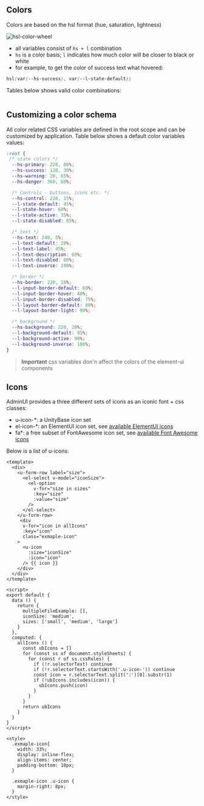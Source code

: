## Colors
Colors are based on the hsl format (hue, saturation, lightness)

![hsl-color-wheel](img/hsl-color-wheel.png)

 - all variables consist of `hs + l` combination
 - `hs` is a color basis; `l` indicates how much color will be closer to black or white
 - for example, to get the color of success text what hovered:
```css
hsl(var(--hs-success), var(--l-state-default))
```

Tables below shows valid color combinations:

```[import](./ColorMatrix.vue)
```

## Customizing a color schema
All color related CSS variables are defined in the root scope and can be customized by application. 
Table below shows a default color variables values:
```css
:root {
 /* state colors */
  --hs-primary: 220, 80%;
  --hs-success: 120, 30%;
  --hs-warning: 20, 65%;
  --hs-danger: 360, 60%;

  /* Controls - buttons, icons etc. */
  --hs-control: 220, 15%;
  --l-state-default: 45%;
  --l-state-hover: 60%;
  --l-state-active: 35%;
  --l-state-disabled: 85%;

  /* text */
  --hs-text: 240, 5%;
  --l-text-default: 20%;
  --l-text-label: 45%;
  --l-text-description: 60%;
  --l-text-disabled: 80%;
  --l-text-inverse: 100%;

  /* border */
  --hs-border: 220, 20%;
  --l-input-border-default: 60%;
  --l-input-border-hover: 40%;
  --l-input-border-disabled: 75%;
  --l-layout-border-default: 80%;
  --l-layout-border-light: 90%;

  /* background */
  --hs-background: 220, 20%;
  --l-background-default: 95%;
  --l-background-active: 90%;
  --l-background-inverse: 100%;
}
```
> **Important** css variables don\'n affect the colors of the element-ui components

## Icons
AdminUI provides a three different sets of icons as an iconic font + css classes:
  - u-icon-*: a UnityBase icon set
  - el-icon-*: an ElementUI icon set, see [available ElementUI icons](https://element.eleme.io/#/en-US/component/icon)
  - fa*: a free subset of FontAwesome icon set, see [available Font Awesome icons](https://fontawesome.com/icons?d=gallery&p=2&m=free)

Below is a list of u-icons:
 
```vue
<template>
  <div>
    <u-form-row label="size">
      <el-select v-model="iconSize">
        <el-option
          v-for="size in sizes"
          :key="size"
          :value="size"
        />
      </el-select>
    </u-form-row>
     <div
      v-for="icon in allIcons"
      :key="icon"
      class="exmaple-icon"
    >
      <u-icon
        :size="iconSize"
        :icon="icon"
      /> {{ icon }}
    </div>        
  </div>
</template>

<script>
export default {
  data () {
    return {
      multipleFileExample: [],
      iconSize: 'medium',
      sizes: ['small', 'medium', 'large']
    }
  },
  computed: {
    allIcons () {
      const ubIcons = []
      for (const ss of document.styleSheets) {
        for (const r of ss.cssRules) {
          if (!r.selectorText) continue
          if (!r.selectorText.startsWith('.u-icon-')) continue
          const icon = r.selectorText.split(':')[0].substr(1)
          if (!ubIcons.includes(icon)) {
            ubIcons.push(icon)
          }
        }
      }
      return ubIcons
    } 
  }
}
</script>

<style>
  .exmaple-icon{
    width: 33%;
    display: inline-flex;
    align-items: center;
    padding-bottom: 10px;
  }

  .exmaple-icon .u-icon {
    margin-right: 8px;
  }
</style>
```

